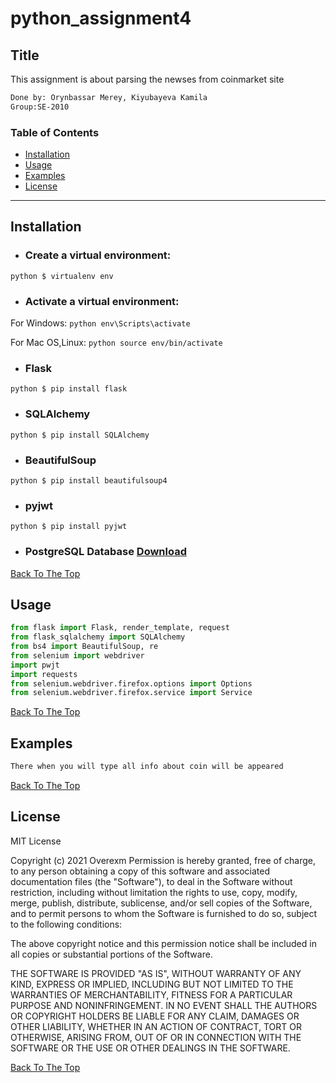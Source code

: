 # python_assignment4

## Title
This assignment is about parsing the newses from coinmarket site
```html
Done by: Orynbassar Merey, Kiyubayeva Kamila
Group:SE-2010
```

### Table of Contents
- [Installation](#installation)
- [Usage](#usage)
- [Examples](#examples)
- [License](#lisense)

---

## Installation

* ### Create a virtual environment:
```python $ virtualenv env```
* ### Activate a virtual environment:
For Windows:
```python env\Scripts\activate```

For Mac OS,Linux:
```python source env/bin/activate```

* ### Flask
```python $ pip install flask```

* ### SQLAlchemy
```python $ pip install SQLAlchemy ```
* ### BeautifulSoup
```python $ pip install beautifulsoup4```
* ### pyjwt
```python $ pip install pyjwt ```
* ### PostgreSQL Database [Download](https://www.enterprisedb.com/downloads/postgres-postgresql-downloads)



[Back To The Top](#python_assignment4)

## Usage

```python
from flask import Flask, render_template, request
from flask_sqlalchemy import SQLAlchemy
from bs4 import BeautifulSoup, re
from selenium import webdriver
import pwjt
import requests
from selenium.webdriver.firefox.options import Options
from selenium.webdriver.firefox.service import Service

```
[Back To The Top](#python_assignment4)
## Examples
```html
There when you will type all info about coin will be appeared

```
[Back To The Top](#python_assignment4)

## License

MIT License

Copyright (c) 2021 Overexm
Permission is hereby granted, free of charge, to any person obtaining a copy
of this software and associated documentation files (the "Software"), to deal
in the Software without restriction, including without limitation the rights
to use, copy, modify, merge, publish, distribute, sublicense, and/or sell
copies of the Software, and to permit persons to whom the Software is
furnished to do so, subject to the following conditions:

The above copyright notice and this permission notice shall be included in all
copies or substantial portions of the Software.

THE SOFTWARE IS PROVIDED "AS IS", WITHOUT WARRANTY OF ANY KIND, EXPRESS OR
IMPLIED, INCLUDING BUT NOT LIMITED TO THE WARRANTIES OF MERCHANTABILITY,
FITNESS FOR A PARTICULAR PURPOSE AND NONINFRINGEMENT. IN NO EVENT SHALL THE
AUTHORS OR COPYRIGHT HOLDERS BE LIABLE FOR ANY CLAIM, DAMAGES OR OTHER
LIABILITY, WHETHER IN AN ACTION OF CONTRACT, TORT OR OTHERWISE, ARISING FROM,
OUT OF OR IN CONNECTION WITH THE SOFTWARE OR THE USE OR OTHER DEALINGS IN THE
SOFTWARE.

[Back To The Top](#python_assignment4)


